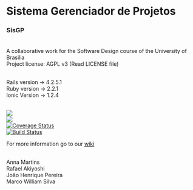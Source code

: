 # Sistema Gerenciador de Projetos<br/>
### SisGP<br/><br/>

A collaborative work for the Software Design course of the University of Brasilia<br/>
Project license: AGPL v3 (Read LICENSE file)<br/><br/>

Rails version -> 4.2.5.1<br/>
Ruby version  -> 2.2.1 <br/>
Ionic Version -> 1.2.4<br/><br/>

<a href="https://codeclimate.com/github/DesenhoDeSofwareUNB/SisGP"><img src="https://codeclimate.com/github/DesenhoDeSofwareUNB/SisGP/badges/gpa.svg" /></a>
<br/>
<a href="https://codeclimate.com/github/DesenhoDeSofwareUNB/SisGP"><img src="https://codeclimate.com/github/DesenhoDeSofwareUNB/SisGP/badges/issue_count.svg" /></a>
<br/>
[![Coverage Status](https://coveralls.io/repos/github/DesenhoDeSofwareUNB/SisGP/badge.svg?branch=master)](https://coveralls.io/github/DesenhoDeSofwareUNB/SisGP?branch=master)
<br/>
[![Build Status](https://travis-ci.org/DesenhoDeSofwareUNB/SisGP.svg?branch=master)](https://travis-ci.org/DesenhoDeSofwareUNB/SisGP)

For more information go to our <a href="https://github.com/DesenhoDeSofwareUNB/SisGP/wiki">wiki</a><br/><br/>

Anna Martins <br/>
Rafael Akiyoshi <br/>
João Henrique Pereira <br/>
Marco William Silva <br/>
